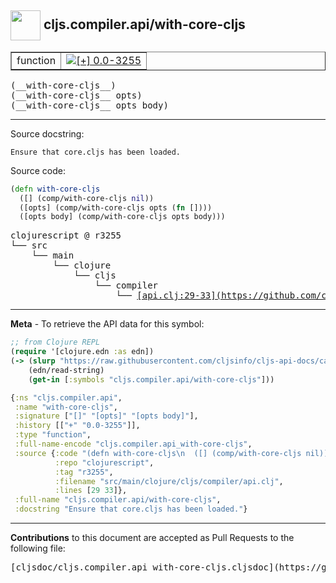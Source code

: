 ## <img width="48px" valign="middle" src="http://i.imgur.com/Hi20huC.png"> cljs.compiler.api/with-core-cljs

 <table border="1">
<tr>

<td>function</td>
<td><a href="https://github.com/cljsinfo/cljs-api-docs/tree/0.0-3255"><img valign="middle" alt="[+] 0.0-3255" src="https://img.shields.io/badge/+-0.0--3255-lightgrey.svg"></a> </td>
</tr>
</table>

 <samp>
(__with-core-cljs__)<br>
</samp>
 <samp>
(__with-core-cljs__ opts)<br>
</samp>
 <samp>
(__with-core-cljs__ opts body)<br>
</samp>

---




Source docstring:

```
Ensure that core.cljs has been loaded.
```

Source code:

```clj
(defn with-core-cljs
  ([] (comp/with-core-cljs nil))
  ([opts] (comp/with-core-cljs opts (fn [])))
  ([opts body] (comp/with-core-cljs opts body)))
```

 <pre>
clojurescript @ r3255
└── src
    └── main
        └── clojure
            └── cljs
                └── compiler
                    └── <ins>[api.clj:29-33](https://github.com/clojure/clojurescript/blob/r3255/src/main/clojure/cljs/compiler/api.clj#L29-L33)</ins>
</pre>


---

__Meta__ - To retrieve the API data for this symbol:

```clj
;; from Clojure REPL
(require '[clojure.edn :as edn])
(-> (slurp "https://raw.githubusercontent.com/cljsinfo/cljs-api-docs/catalog/cljs-api.edn")
    (edn/read-string)
    (get-in [:symbols "cljs.compiler.api/with-core-cljs"]))
```

```clj
{:ns "cljs.compiler.api",
 :name "with-core-cljs",
 :signature ["[]" "[opts]" "[opts body]"],
 :history [["+" "0.0-3255"]],
 :type "function",
 :full-name-encode "cljs.compiler.api_with-core-cljs",
 :source {:code "(defn with-core-cljs\n  ([] (comp/with-core-cljs nil))\n  ([opts] (comp/with-core-cljs opts (fn [])))\n  ([opts body] (comp/with-core-cljs opts body)))",
          :repo "clojurescript",
          :tag "r3255",
          :filename "src/main/clojure/cljs/compiler/api.clj",
          :lines [29 33]},
 :full-name "cljs.compiler.api/with-core-cljs",
 :docstring "Ensure that core.cljs has been loaded."}

```

---

__Contributions__ to this document are accepted as Pull Requests to the following file:

 <pre>
[cljsdoc/cljs.compiler.api_with-core-cljs.cljsdoc](https://github.com/cljsinfo/cljs-api-docs/blob/master/cljsdoc/cljs.compiler.api_with-core-cljs.cljsdoc)
</pre>


